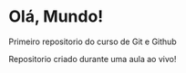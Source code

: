 # Olá, Mundo!
 Primeiro repositorio do curso de Git e Github

Repositorio criado durante uma aula ao vivo!